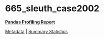 # 665_sleuth_case2002

[**Pandas Profiling Report**](https://epistasislab.github.io/penn-ml-benchmarks/profile/665_sleuth_case2002.html)

[Metadata](metadata.yaml) | [Summary Statistics](summary_stats.csv)

